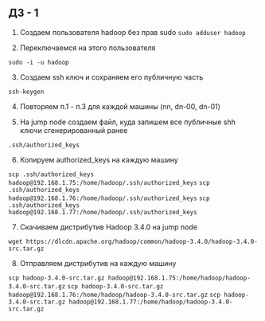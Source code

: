 ## ДЗ - 1

1. Создаем пользователя hadoop без прав sudo
```sudo adduser hadoop```

2. Переключаемся на этого пользователя

```sudo -i -u hadoop```

3. Cоздаем ssh ключ и сохраняем его публичную часть

```ssh-keygen```

4. Повторяем п.1 - п.3 для каждой машины (nn, dn-00, dn-01)

5. На jump node создаем файл, куда запишем все публичные shh ключи сгенерированный ранее

```.ssh/authorized_keys```

6. Копируем authorized_keys на каждую машину

```scp .ssh/authorized_keys hadoop@192.168.1.75:/home/hadoop/.ssh/authorized_keys```
```scp .ssh/authorized_keys hadoop@192.168.1.76:/home/hadoop/.ssh/authorized_keys```
```scp .ssh/authorized_keys hadoop@192.168.1.77:/home/hadoop/.ssh/authorized_keys```

7. Скачиваем дистрибутив Hadoop 3.4.0 на jump node

```wget https://dlcdn.apache.org/hadoop/common/hadoop-3.4.0/hadoop-3.4.0-src.tar.gz```

8. Отправляем дистрибутив на каждую машину

```scp hadoop-3.4.0-src.tar.gz hadoop@192.168.1.75:/home/hadoop/hadoop-3.4.0-src.tar.gz```
```scp hadoop-3.4.0-src.tar.gz hadoop@192.168.1.76:/home/hadoop/hadoop-3.4.0-src.tar.gz```
```scp hadoop-3.4.0-src.tar.gz hadoop@192.168.1.77:/home/hadoop/hadoop-3.4.0-src.tar.gz```
